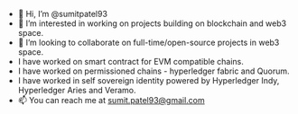 - 👋 Hi, I’m @sumitpatel93
- 👀 I’m interested in working on projects building on blockchain and web3 space.
- 💞️ I’m looking to collaborate on full-time/open-source projects in web3 space.
- I have worked on smart contract for EVM compatible chains.
- I have worked on permissioned chains - hyperledger fabric and Quorum.
- I have worked in self sovereign identity powered by Hyperledger Indy, Hyperledger Aries and Veramo.
- 📫 You can reach me at sumit.patel93@gmail.com

